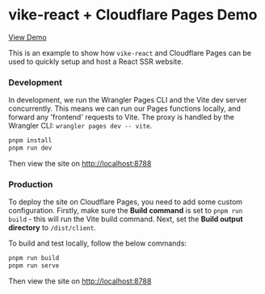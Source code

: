# vike-react + Cloudflare Pages Demo

[View Demo](https://vike-react-cf-pages.pages.dev)

This is an example to show how `vike-react` and Cloudflare Pages can be used to quickly setup and host a React SSR website.


### Development

In development, we run the Wrangler Pages CLI and the Vite dev server concurrently. This means we can run our Pages functions locally, and forward any 'frontend' requests to Vite. The proxy is handled by the Wrangler CLI: `wrangler pages dev -- vite`.

```sh
pnpm install
pnpm run dev
```

Then view the site on [http://localhost:8788](http://localhost:8788)

### Production

To deploy the site on Cloudflare Pages, you need to add some custom configuration. Firstly, make sure the **Build command** is set to `pnpm run build` - this will run the Vite build command. Next, set the **Build output directory** to `/dist/client`.

To build and test locally, follow the below commands:

```sh
pnpm run build
pnpm run serve
```

Then view the site on [http://localhost:8788](http://localhost:8788)

